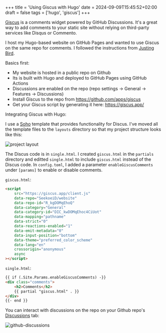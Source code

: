 +++
title = 'Using Giscus with Hugo'
date = 2024-09-09T15:45:52+02:00
draft = false
tags = ['hugo', 'giscus']
+++

[Giscus](https://giscus.app/) is a comments widget powered by GitHub Discussions. It's a great way to add comments to your static site without relying on third-party services like Disqus or Commento.

I host my Hugo-based website on GitHub Pages and wanted to use Giscus on the same repo for comments. I followed the instructions from [Justing Bird](https://www.justinjbird.me/blog/2023/adding-comments-to-a-hugo-site-using-giscus).

Basics first:

-   My website is hosted in a public repo on Github
-   Its is built with Hugo and deployed to GitHub Pages using GitHub Actions
-   Discussions are enabled on the repo (repo settings -> General -> Features -> Discussions)
-   Install Giscus to the repo from <https://github.com/apps/giscus>
-   Get your Giscus script by generating it here: <https://giscus.app/>

Integrating Giscus with Hugo:

I use a [Soho](https://themes.gohugo.io/themes/soho/) template that provides functionality for Discus. I've moved all the template files to the `layouts` directory so that my project structure looks like this:

![project layout](/images/project-layout.png)

The Discus code is in `single.html`. I created `giscus.html` in the `partials` directory and editted `single.html` to include `giscus.html` instead of the Discus code. In `config.toml`, I added a parameter `enableGiscusComments` under `[params]` to enable or disable comments.

`giscus.html`:

```html
<script
    src="https://giscus.app/client.js"
    data-repo="SeekoeiD/website"
    data-repo-id="R_kgDOMqEhoQ"
    data-category="General"
    data-category-id="DIC_kwDOMqEhoc4CiUot"
    data-mapping="pathname"
    data-strict="0"
    data-reactions-enabled="1"
    data-emit-metadata="0"
    data-input-position="bottom"
    data-theme="preferred_color_scheme"
    data-lang="en"
    crossorigin="anonymous"
    async
></script>
```

`single.html`:

```html
{{ if (.Site.Params.enableGiscusComments) -}}
<div class="comments">
    <h2>Comments</h2>
    {{ partial "giscus.html" . }}
</div>
{{- end }}
```

You can interact with discussions on the repo on your Github repo's [Discussions](https://github.com/SeekoeiD/website/discussions) tab:

![github-discussions](/images/github-discussions.png)
